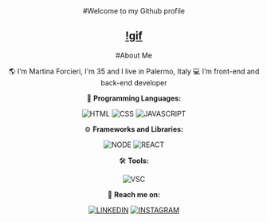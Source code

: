 <div align="center"
👋 Hi, I’m @MartinaForcieri

#Welcome to my Github profile

[!gif](https://www.codemotion.com/magazine/wp-content/uploads/2023/01/iStock-1304570729-896x504.jpg)
---

#About Me
  
 🌎 I’m Martina Forcieri, I'm 35 and I live in Palermo, Italy
 💻 I’m front-end and back-end developer


🚀 **Programming Languages:**

![HTML](https://img.shields.io/badge/HTML-E34F26?logo=html5&logoColor=white&style=for-the-badge)
![CSS](https://img.shields.io/badge/CSS-1572B6?logo=css3&logoColor=white&style=for-the-badge)
![JAVASCRIPT](https://img.shields.io/badge/JavaScript-F7DF1f?logo=javascript&logoColor=white&style=for-the-badge)

⚙️ **Frameworks and Libraries:**

![NODE](https://img.shields.io/badge/node.js-6DA55F?style=for-the-badge&logo=node.js&logoColor=white)
![REACT](https://img.shields.io/badge/react-%2320232a.svg?style=for-the-badge&logo=react&logoColor=%2361DAFB)

🛠️ **Tools:**

![VSC](https://img.shields.io/badge/Visual%20Studio%20Code-0078d7.svg?style=for-the-badge&logo=visual-studio-code&logoColor=white)

👋 **Reach me on:**

<a href="https://www.linkedin.com/in/martina-forcieri-82257b203/"><img src="https://img.shields.io/badge/LinkedIn-blue?logo=linkedin&logoColor=white&style=for-the-badge" alt="LINKEDIN"></a>
<a href="https://www.instagram.com/marti.fo_/"><img src="https://img.shields.io/badge/INSTAGRAM-ee82ee?logo=instagram&logoColor=white&style=for-the-badge" alt="INSTAGRAM"></a>
<!---
MartinaForcieri/MartinaForcieri is a ✨ special ✨ repository because its `README.md` (this file) appears on your GitHub profile.
You can click the Preview link to take a look at your changes.
--->
